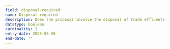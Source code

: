 ```yaml
---
field: disposal-required
name: Disposal required
description: Does the proposal involve the disposal of trade effluents or waste (true/false)
datatype: boolean
cardinality: 1
entry-date: 2025-06-26
end-date: ''
---
```

